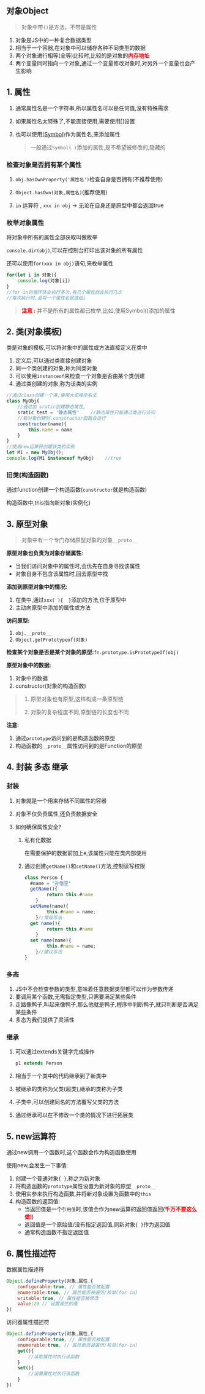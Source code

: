 ## 对象Object

> 对象中带`()`是方法，不带是属性

1. 对象是JS中的一种复合数据类型
2. 相当于一个容器,在对象中可以储存各种不同类型的数据
3. 两个对象进行相等(全等)比较时,比较的是对象的<span style="color:red">**内存地址**</span>
4. 两个变量同时指向一个对象,通过一个变量修改对象时,对另外一个变量也会产生影响

## 1. 属性

1. 通常属性名是一个字符串,所以属性名可以是任何值,没有特殊需求

2. 如果属性名太特殊了,不能直接使用,需要使用[]设置

3. 也可以使用[(Symbol)](./02-数据类型.md#Symbol)作为属性名,来添加属性 

   > 一般通过`Symbol( )`添加的属性,是不希望被修改的,隐藏的

### 检查对象是否拥有某个属性

1. `obj.hasOwnProperty('属性名')`检查自身是否拥有(不推荐使用)

2. `Object.hasOwn(对象,属性名)`(推荐使用)
3. `in` 运算符 , `xxx in obj` -> 无论在自身还是原型中都会返回true

### <a id='meiju'>枚举对象属性</a>

将对象中所有的属性全部获取叫做枚举

`console.dir(obj)`,可以在控制台打印出该对象的所有属性

还可以使用`for(xxx in obj)`语句,来枚举属性

```js
for(let i in 对象){
	console.log(对象[i])					
}
//for-in的循环体会执行多次,有几个属性就会执行几次
//每次执行时,会将一个属性名赋值给i
```

> <span style="color:red">**注意 :**</span> 并不是所有的属性都已枚举,比如,使用Symbol()添加的属性

## 2. 类(对象模板)

类是对象的模板,可以将对象中的属性或方法直接定义在类中

1. 定义后,可以通过类直接创建对象
2. 同一个类创建的对象,称为同类对象
3. 可以使用`instanceof`来检查一个对象是否由某个类创建
4. 通过类创建的对象,称为该类的实例

```js
//通过class创建一个类,使用大驼峰命名法
class MyObj{
    //通过加 sratic创建静态属性,
    sratic test = '静态属性'	//静态属性只能通过类进行访问
	//新对象创建时,constructor函数会运行
	constructor(name){
		this.name = name
    }
}
//使用new运算符创建该类的实例
let M1 = new MyObj();
console.log(M1 instanceof MyObj)	//true
```

### 旧类(构造函数)

通过function创建一个构造函数(`cunstructor`就是构造函数)

构造函数中,this指向新对象(实例化)

## 3. 原型对象

> 对象中有一个专门存储原型对象的对象`__proto__`

**原型对象也负责为对象存储属性:**

- 当我们访问对象中的属性时,会优先在自身寻找该属性
- 对象自身不包含该属性时,回去原型中找

**添加到原型对象中的情况:**

1. 在类中,通过`xxx( ){  }`添加的方法,位于原型中
2. 主动向原型中添加的属性或方法

**访问原型:**

1. `obj.__proto__`
2. `Object.getPrototypeof(对象)`

**检查某个对象是否是某个对象的原型:**`fn.prototype.isPrototypeOf(obj)` 

**原型对象中的数据:**

1. 对象中的数据
2. cunstructor(对象的构造函数)

> 1. 原型对象也有原型,这样构成一条原型链
>
> 2. 对象的复杂程度不同,原型链的长度也不同

**注意:**

1. 通过`prototype`访问到的是构造函数的原型
2. 构造函数的`__proto__`属性访问到的是Function的原型

## 4. 封装 多态 继承

### 封装

1. 对象就是一个用来存储不同属性的容器

2. 对象不仅负责属性,还负责数据安全

3. 如何确保属性安全?

   1. 私有化数据

      在需要保护的数据前加上`#`,该属性只能在类内部使用

   2. 通过创建`getName()`和`setName()`方法,控制读写权限

      ```js
      class Person {
      	#name = "孙悟空"
      	getName(){
              return this.#name
          }
      	setName(name){
              this.#name = name;
          }//常规写法
      	get name(){
              return this.#name
          }
      	set name(name){
              this.#name = name;
          }//建议写法
      }
      ```

### 多态

1. JS中不会检查参数的类型,意味着任意数据类型都可以作为参数传递
2. 要调用某个函数,无需指定类型,只需要满足某些条件
3. 走路像鸭子,叫起来像鸭子,那么他就是鸭子,程序中判断鸭子,就只判断是否满足某些条件
4. 多态为我们提供了灵活性

### 继承

1. 可以通过extends关键字完成操作

   ```js
   p1 extends Person
   ```

2. 相当于一个类中的代码继承到了新类中

3. 被继承的类称为父类(超类),继承的类称为子类

4. 子类中,可以创建同名的方法覆写父类的方法

5. 通过继承可以在不修改一个类的情况下进行拓展类

## 5. new运算符

通过new调用一个函数时,这个函数会作为构造函数使用

使用new,会发生一下事情:

1. 创建一个普通对象`{ }`,称之为新对象
2. 将构造函数的`prototype`属性设置为新对象的原型`__proto__`
3. 使用实参来执行构造函数,并将新对象设置为函数中的`this`
4. 构造函数的返回值:
   - 当返回值是一个`引用值`时,该值会作为new运算的返回值返回(<span style="color:red">**千万不要这么做!**</span>)
   - 返回值是一个原始值/没有指定返回值,则新对象`{ }`作为返回值
   - 通常构造函数不指定返回值

## 6. 属性描述符

数据属性描述符

```js
Object.defineProperty(对象,属性,{
	configurable:true, // 属性能否被配置
	enumerable:true, // 属性能否被遍历/枚举(for-in)
	writable:true, // 属性能否被修改
	value:29 // 设置属性的值
})
```

访问器属性描述符

```js
Object.defineProperty(对象,属性,{
	configurable:true, // 属性能否被配置
	enumerable:true, // 属性能否被遍历/枚举(for-in)
	get(){
        //读取属性时执行该函数
    }
	set(){
		//设置属性时执行该函数
	}
})
```
